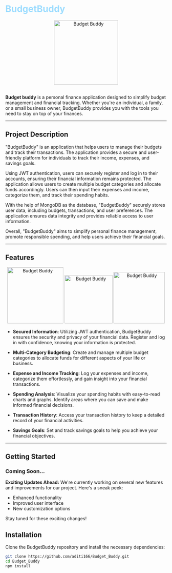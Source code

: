 <h1 style="color: #9EDDFF;">BudgetBuddy</h1>
<div style="text-align:center;">
<img src="image-1.png" alt="Budget Buddy" width="200">
</div>
<br>

<b>Budget buddy</b> is a personal finance application designed to simplify budget management and financial tracking. Whether you're an individual, a family, or a small business owner, BudgetBuddy provides you with the tools you need to stay on top of your finances.

<hr><h2>Project Description</h2>

"BudgetBuddy" is an application that helps users to manage their budgets and track their transactions. The application provides a secure and user-friendly platform for individuals to track their income, expenses, and savings goals.

Using JWT authentication, users can securely register and log in to their accounts, ensuring their financial information remains protected. The application allows users to create multiple budget categories and allocate funds accordingly. Users can then input their expenses and income, categorize them, and track their spending habits.

With the help of MongoDB as the database, "BudgetBuddy" securely stores user data, including budgets, transactions, and user preferences. The application ensures data integrity and provides reliable access to user information.

Overall, "BudgetBuddy" aims to simplify personal finance management, promote responsible spending, and help users achieve their financial goals.

<hr><h2>Features</h2>
<div align="center">
<img src="image-6.png" alt="Budget Buddy" width="175">
<img src="image-5.png" alt="Budget Buddy" width="150">
<img src="image-4.png" alt="Budget Buddy" width="160">
</div>

- <strong>Secured Information</strong>: Utilizing JWT authentication, BudgetBuddy ensures the security and privacy of your financial data. Register and log in with confidence, knowing your information is protected.

- <strong>Multi-Category Budgeting</strong>: Create and manage multiple budget categories to allocate funds for different aspects of your life or business.

- <strong>Expense and Income Tracking</strong>: Log your expenses and income, categorize them effortlessly, and gain insight into your financial transactions.

- <strong>Spending Analysis</strong>: Visualize your spending habits with easy-to-read charts and graphs. Identify areas where you can save and make informed financial decisions.

- <strong>Transaction History</strong>: Access your transaction history to keep a detailed record of your financial activities.

- <strong>Savings Goals</strong>: Set and track savings goals to help you achieve your financial objectives.

<hr><h2>Getting Started</h2>
<h3>Coming Soon...</h3>
<p><strong>Exciting Updates Ahead:</strong> We're currently working on several new features and improvements for our project. Here's a sneak peek:</p>
<ul>
  <li>Enhanced functionality</li>
  <li>Improved user interface</li>
  <li>New customization options</li>
</ul>
<p>Stay tuned for these exciting changes!</p>

<h2>Installation</h2>

Clone the BudgetBuddy repository and install the necessary dependencies:

```bash
git clone https://github.com/aditi166/Budget_Buddy.git
cd Budget_Buddy
npm install

